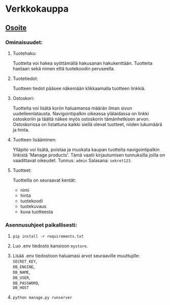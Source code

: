 # Verkkokauppa

## [Osoite](http://mavai.pythonanywhere.com/store/?sort=-price&)

### Ominaisuudet:

1. Tuotehaku:

   Tuotteita voi hakea syöttämällä hakusanan hakukenttään. Tuotteita haetaan sekä nimen että tuotekoodin peruseella.

2. Tuotetiedot:

   Tuotteen tiedot pääsee näkemään klikkaamalla tuotteen linkkiä.

3. Ostoskori:

   Tuotteita voi lisätä koriin haluamansa määrän ilman sivun uudelleenlatausta. Navigointipalkin oikeassa ylälaidassa on linkki ostoskoriin ja täältä näkee myös ostoskorin tämänhetkisen arvon. Ostoskorissa on listattuna kaikki siellä olevat tuotteet, niiden lukumäärä ja hinta.

4. Tuotteen lisääminen:

   Ylläpito voi lisätä, poistaa ja muokata kaupan tuotteita navigointipalkin linkistä 'Manage products'. Tämä vaatii kirjautumisen tunnuksilla joilla on vaadittavat oikeudet. Tunnus: `admin` Salasana: `sekret123`.

5. Tuotteet:

   Tuotteilla on seuraavat kentät:
   - nimi
   - hinta
   - tuotekoodi
   - tuotekuvaus
   - kuva tuotteesta


### Asennusuhjeet paikallisesti:

1. `pip install -r requirements.txt`

2. Luo .env tiedosto kansioon `mystore`.

3. Lisää .env tiedostoon haluamasi arvot seuraaville muuttujille:\
 `SECRET_KEY`,\
 `DB_ENGINE`,\
 `DB_NAME`,\
 `DB_USER`,\
 `DB_PASSWORD`,\
 `DB_HOST`

4. `python manage.py runserver`

